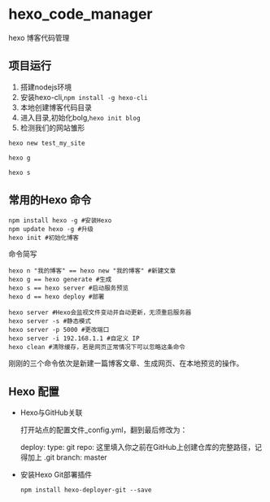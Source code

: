 # hexo_code_manager
hexo 博客代码管理

## 项目运行

1. 搭建nodejs环境
2. 安装hexo-cli,`npm install -g hexo-cli`
3. 本地创建博客代码目录
4. 进入目录,初始化bolg,`hexo init blog`
5. 检测我们的网站雏形
```bash
hexo new test_my_site

hexo g

hexo s
```

## 常用的Hexo 命令
```
npm install hexo -g #安装Hexo
npm update hexo -g #升级 
hexo init #初始化博客
```
命令简写
```
hexo n "我的博客" == hexo new "我的博客" #新建文章
hexo g == hexo generate #生成
hexo s == hexo server #启动服务预览
hexo d == hexo deploy #部署

hexo server #Hexo会监视文件变动并自动更新，无须重启服务器
hexo server -s #静态模式
hexo server -p 5000 #更改端口
hexo server -i 192.168.1.1 #自定义 IP
hexo clean #清除缓存，若是网页正常情况下可以忽略这条命令
```
刚刚的三个命令依次是新建一篇博客文章、生成网页、在本地预览的操作。
## Hexo 配置
- Hexo与GitHub关联

	打开站点的配置文件_config.yml，翻到最后修改为：

	deploy: 
	type: git
	repo: 这里填入你之前在GitHub上创建仓库的完整路径，记得加上 .git
	branch: master
- 安装Hexo Git部署插件

	`npm install hexo-deployer-git --save`
	